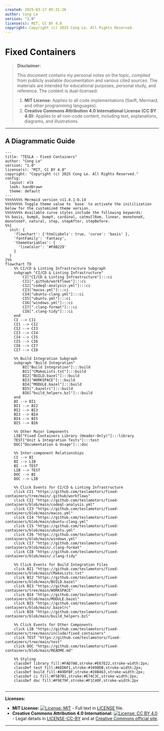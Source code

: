 ```yaml
---
created: 2025-03-17 05:31:26
author: Cong Le
version: "1.0"
license(s): MIT, CC BY 4.0
copyright: Copyright (c) 2025 Cong Le. All Rights Reserved.
---
```




# Fixed Containers
> **Disclaimer:**
>
> This document contains my personal notes on the topic,
> compiled from publicly available documentation and various cited sources.
> The materials are intended for educational purposes, personal study, and reference.
> The content is dual-licensed:
> 1. **MIT License:** Applies to all code implementations (Swift, Mermaid, and other programming languages).
> 2. **Creative Commons Attribution 4.0 International License (CC BY 4.0):** Applies to all non-code content, including text, explanations, diagrams, and illustrations.
---


## A Diagrammatic Guide 



```mermaid
---
title: "TESLA - Fixed Containers"
author: "Cong Le"
version: "1.0"
license(s): "MIT, CC BY 4.0"
copyright: "Copyright (c) 2025 Cong Le. All Rights Reserved."
config:
  layout: elk
  look: handDrawn
  theme: default
---
%%%%%%%% Mermaid version v11.4.1-b.14
%%%%%%%% Toggle theme value to `base` to activate the initilization below for the customized theme version.
%%%%%%%% Available curve styles include the following keywords:
%% basis, bumpX, bumpY, cardinal, catmullRom, linear, monotoneX, monotoneY, natural, step, stepAfter, stepBefore.
%%{
  init: {
    'flowchart': {'htmlLabels': true, 'curve': 'basis' },
    'fontFamily': 'Fantasy',
    'themeVariables': {
      'lineColor': '#F8B229'
    }
  }
}%%
flowchart TD
    %% CI/CD & Linting Infrastructure Subgraph
    subgraph "CI/CD & Linting Infrastructure"
        CI["CI/CD & Linting Infrastructure"]:::ci
        CI1[".github/workflows"]:::ci
        CI2["codeql-analysis.yml"]:::ci
        CI3["macos.yml"]:::ci
        CI4["ubuntu-clang.yml"]:::ci
        CI5["ubuntu.yml"]:::ci
        CI6["windows.yml"]:::ci
        CI7[".clang-format"]:::ci
        CI8[".clang-tidy"]:::ci
    end
    CI --> CI1
    CI1 --> CI2
    CI2 --> CI3
    CI3 --> CI4
    CI4 --> CI5
    CI5 --> CI6
    CI6 --> CI7
    CI7 --> CI8

    %% Build Integration Subgraph
    subgraph "Build Integration"
        BI["Build Integration"]:::build
        BI1["CMakeLists.txt"]:::build
        BI2["BUILD.bazel"]:::build
        BI3["WORKSPACE"]:::build
        BI4["MODULE.bazel"]:::build
        BI5[".bazelrc"]:::build
        BI6["build_helpers.bzl"]:::build
    end
    BI --> BI1
    BI1 --> BI2
    BI2 --> BI3
    BI3 --> BI4
    BI4 --> BI5
    BI5 --> BI6

    %% Other Major Components
    LIB["Fixed Containers Library (Header-Only)"]:::library
    TEST["Unit & Integration Tests"]:::test
    DOC["Documentation & Usage"]:::doc

    %% Inter-component Relationships
    CI --> BI
    BI --> LIB
    BI --> TEST
    LIB --> TEST
    DOC --> BI
    DOC --> LIB

    %% Click Events for CI/CD & Linting Infrastructure
    click CI1 "https://github.com/teslamotors/fixed-containers/tree/main/.github/workflows"
    click CI2 "https://github.com/teslamotors/fixed-containers/blob/main/codeql-analysis.yml"
    click CI3 "https://github.com/teslamotors/fixed-containers/blob/main/macos.yml"
    click CI4 "https://github.com/teslamotors/fixed-containers/blob/main/ubuntu-clang.yml"
    click CI5 "https://github.com/teslamotors/fixed-containers/blob/main/ubuntu.yml"
    click CI6 "https://github.com/teslamotors/fixed-containers/blob/main/windows.yml"
    click CI7 "https://github.com/teslamotors/fixed-containers/blob/main/.clang-format"
    click CI8 "https://github.com/teslamotors/fixed-containers/blob/main/.clang-tidy"

    %% Click Events for Build Integration Files
    click BI1 "https://github.com/teslamotors/fixed-containers/blob/main/CMakeLists.txt"
    click BI2 "https://github.com/teslamotors/fixed-containers/blob/main/BUILD.bazel"
    click BI3 "https://github.com/teslamotors/fixed-containers/tree/main/WORKSPACE"
    click BI4 "https://github.com/teslamotors/fixed-containers/blob/main/MODULE.bazel"
    click BI5 "https://github.com/teslamotors/fixed-containers/blob/main/.bazelrc"
    click BI6 "https://github.com/teslamotors/fixed-containers/blob/main/build_helpers.bzl"

    %% Click Events for Other Components
    click LIB "https://github.com/teslamotors/fixed-containers/tree/main/include/fixed_containers"
    click TEST "https://github.com/teslamotors/fixed-containers/tree/main/test"
    click DOC "https://github.com/teslamotors/fixed-containers/blob/main/README.md"

    %% Styling
    classDef library fill:#FAD7A0,stroke:#E67E22,stroke-width:2px;
    classDef test fill:#AED6F1,stroke:#3498DB,stroke-width:2px;
    classDef build fill:#A9DFBF,stroke:#28B463,stroke-width:2px;
    classDef ci fill:#F5B7B1,stroke:#E74C3C,stroke-width:2px;
    classDef doc fill:#F9E79F,stroke:#F1C40F,stroke-width:2px
    
```




---
**Licenses:**

- **MIT License:**  [![License: MIT](https://img.shields.io/badge/License-MIT-yellow.svg)](LICENSE) - Full text in [LICENSE](LICENSE) file.
- **Creative Commons Attribution 4.0 International:** [![License: CC BY 4.0](https://licensebuttons.net/l/by/4.0/88x31.png)](LICENSE-CC-BY) - Legal details in [LICENSE-CC-BY](LICENSE-CC-BY) and at [Creative Commons official site](http://creativecommons.org/licenses/by/4.0/).

---
